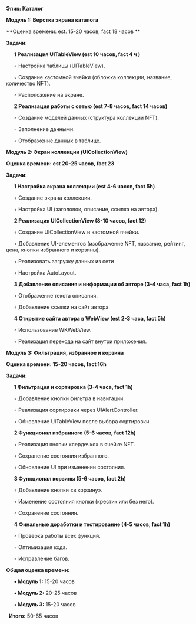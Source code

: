 **Эпик: Каталог**

**Модуль 1: Верстка экрана каталога**

**Оценка времени: est. 15-20 часов, fact 18 часов **

**Задачи:**

`	`**1	Реализация UITableView (est 10 часов, fact 4 ч )**

`	`◦	Настройка таблицы (UITableView).

`	`◦	Создание кастомной ячейки (обложка коллекции, название, количество NFT).

`	`◦	Расположение на экране.

`	`**2	Реализация работы с сетью (est 7-8 часов, fact 14 часов)**

`	`◦	Создание моделей данных (структура коллекции NFT).

`	`◦	Заполнение данными.

`	`◦	Отображение данных в таблице.

**Модуль 2: Экран коллекции (UICollectionView)**

**Оценка времени: est 20-25 часов, fact 23**

**Задачи:**

`	`**1	Настройка экрана коллекции (est 4-6 часов, fact 5h)**

`	`◦	Создание экрана коллекции.

`	`◦	Настройка UI (заголовок, описание, ссылка на автора).

`	`**2	Реализация UICollectionView (8-10 часов, fact 12)**

`	`◦	Создание UICollectionView и кастомной ячейки.

`	`◦	Добавление UI-элементов (изображение NFT, название, рейтинг, цена, кнопки избранного и корзины).

`   `◦ Реализовать загрузку данных из сети

`	`◦	Настройка AutoLayout.

`	`**3	Добавление описания и информации об авторе (3-4 часа, fact 1h)**

`	`◦	Отображение текста описания.

`	`◦	Добавление ссылки на сайт автора.

`	`**4	Открытие сайта автора в WebView (est 2-3 часа, fact 5h)**

`	`◦	Использование WKWebView.

`	`◦	Реализация перехода на сайт внутри приложения.

**Модуль 3: Фильтрация, избранное и корзина**

**Оценка времени: 15-20 часов, fact 16h**

**Задачи:**

`	`**1	Фильтрация и сортировка (3-4 часа, fact 1h)**

`	`◦	Добавление кнопки фильтра в навигации.

`	`◦	Реализация сортировки через UIAlertController.

`	`◦	Обновление UITableView после выбора сортировки.

`	`**2	Функционал избранного (5-6 часов, fact 12h)**

`	`◦	Реализация кнопки «сердечко» в ячейке NFT.

`	`◦	Сохранение состояния избранного.

`	`◦	Обновление UI при изменении состояния.

`	`**3	Функционал корзины (5-6 часов, fact 2h)**

`	`◦	Добавление кнопки «в корзину».

`	`◦	Изменение состояния кнопки (крестик или без него).

`	`◦	Сохранение состояния.

`	`**4	Финальные доработки и тестирование (4-5 часов, fact 1h)**

`	`◦	Проверка работы всех функций.

`	`◦	Оптимизация кода.

`	`◦	Исправление багов.

**Общая оценка времени:**

`	`**•	Модуль 1:** 15-20 часов

`	`**•	Модуль 2:** 20-25 часов

`	`**•	Модуль 3:** 15-20 часов

` `**Итого:** 50-65 часов



